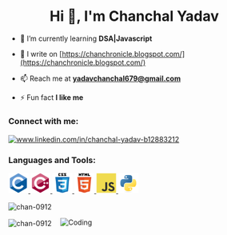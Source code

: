 
<h1 align="center">Hi 👋, I'm Chanchal Yadav</h1>


- 🌱 I’m currently learning **DSA|Javascript**

- 📝 I write on [https://chanchronicle.blogspot.com/](https://chanchronicle.blogspot.com/)

- 📫 Reach me at **yadavchanchal679@gmail.com**

- ⚡ Fun fact **I like me**

<h3 align="left">Connect with me:</h3>
<p align="left">
<a href="https://linkedin.com/in/www.linkedin.com/in/chanchal-yadav-b12883212" target="blank"><img align="center" src="https://raw.githubusercontent.com/rahuldkjain/github-profile-readme-generator/master/src/images/icons/Social/linked-in-alt.svg" alt="www.linkedin.com/in/chanchal-yadav-b12883212" height="30" width="40" /></a>
</p>

<h3 align="left">Languages and Tools:</h3>
<p align="left"> <a href="https://www.cprogramming.com/" target="_blank" rel="noreferrer"> <img src="https://raw.githubusercontent.com/devicons/devicon/master/icons/c/c-original.svg" alt="c" width="40" height="40"/> </a> <a href="https://www.w3schools.com/cpp/" target="_blank" rel="noreferrer"> <img src="https://raw.githubusercontent.com/devicons/devicon/master/icons/cplusplus/cplusplus-original.svg" alt="cplusplus" width="40" height="40"/> </a> <a href="https://www.w3schools.com/css/" target="_blank" rel="noreferrer"> <img src="https://raw.githubusercontent.com/devicons/devicon/master/icons/css3/css3-original-wordmark.svg" alt="css3" width="40" height="40"/> </a> <a href="https://www.w3.org/html/" target="_blank" rel="noreferrer"> <img src="https://raw.githubusercontent.com/devicons/devicon/master/icons/html5/html5-original-wordmark.svg" alt="html5" width="40" height="40"/> </a> <a href="https://developer.mozilla.org/en-US/docs/Web/JavaScript" target="_blank" rel="noreferrer"> <img src="https://raw.githubusercontent.com/devicons/devicon/master/icons/javascript/javascript-original.svg" alt="javascript" width="40" height="40"/> </a> <a href="https://www.python.org" target="_blank" rel="noreferrer"> <img src="https://raw.githubusercontent.com/devicons/devicon/master/icons/python/python-original.svg" alt="python" width="40" height="40"/> </a> </p>

<p><img align="center" src="https://github-readme-stats.vercel.app/api/top-langs?username=chan-0912&show_icons=true&locale=en&layout=compact" alt="chan-0912" /></p>
<img align="right" alt="Coding" width="400" src="https://cdn.dribbble.com/users/2646423/screenshots/5507196/computer.gif">
<p><img align="center" src="https://github-readme-streak-stats.herokuapp.com/?user=chan-0912&" alt="chan-0912" /></p>


